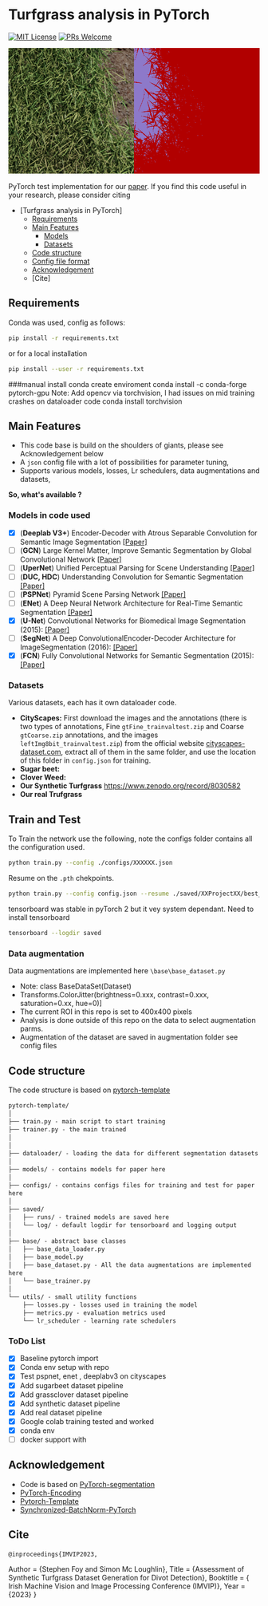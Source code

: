 # Turfgrass analysis in PyTorch
[![MIT License](https://img.shields.io/badge/license-MIT-green.svg)](https://opensource.org/licenses/MIT) [![PRs Welcome](https://img.shields.io/badge/PRs-welcome-brightgreen.svg?style=flat-square)](http://makeapullrequest.com)


<img src="./sample_images/front.png" name="RGB">

PyTorch test implementation for our [paper](https://arxiv.org/).  If you find this code useful in your research, please consider citing

<!-- TOC -->

- [Turfgrass analysis in PyTorch]
  - [Requirements](#requirements)
  - [Main Features](#main-features)
    - [Models](#models)
    - [Datasets](#datasets)
  - [Code structure](#code-structure)
  - [Config file format](#config-file-format)
  - [Acknowledgement](#acknowledgement)
  - [Cite]

<!-- /TOC -->



## Requirements
Conda was used, config as follows:

```bash
pip install -r requirements.txt
```

or for a local installation

```bash
pip install --user -r requirements.txt
```
###manual install 
conda create enviroment
conda install -c conda-forge pytorch-gpu
Note: Add opencv via torchvision, I had issues on mid training crashes on dataloader code
conda install torchvision

## Main Features

- This code base is build on the shoulders of giants, please see  Acknowledgement below
- A `json` config file with a lot of possibilities for parameter tuning,
- Supports various models, losses, Lr schedulers, data augmentations and datasets,

**So, what's available ?**

### Models in code used
- [x] (**Deeplab V3+**) Encoder-Decoder with Atrous Separable Convolution for Semantic Image Segmentation [[Paper]](https://arxiv.org/abs/1802.02611) 
- [ ] (**GCN**) Large Kernel Matter, Improve Semantic Segmentation by Global Convolutional Network [[Paper]](https://arxiv.org/abs/1703.02719)
- [ ] (**UperNet**) Unified Perceptual Parsing for Scene Understanding [[Paper]](https://arxiv.org/abs/1807.10221)
- [ ] (**DUC, HDC**) Understanding Convolution for Semantic Segmentation [[Paper]](https://arxiv.org/abs/1702.08502) 
- [ ] (**PSPNet**) Pyramid Scene Parsing Network [[Paper]](http://jiaya.me/papers/PSPNet_cvpr17.pdf) 
- [ ] (**ENet**) A Deep Neural Network Architecture for Real-Time Semantic Segmentation [[Paper]](https://arxiv.org/abs/1606.02147)
- [x] (**U-Net**) Convolutional Networks for Biomedical Image Segmentation (2015): [[Paper]](https://arxiv.org/abs/1505.04597)
- [ ] (**SegNet**) A Deep ConvolutionalEncoder-Decoder Architecture for ImageSegmentation (2016): [[Paper]](https://arxiv.org/pdf/1511.00561)
- [x] (**FCN**) Fully Convolutional Networks for Semantic Segmentation (2015): [[Paper]](https://people.eecs.berkeley.edu/~jonlong/long_shelhamer_fcn.pdf) 

### Datasets
Various datasets, each has it own dataloader code.

- **CityScapes:** First download the images and the annotations (there is two types of annotations, Fine `gtFine_trainvaltest.zip` and Coarse `gtCoarse.zip` annotations, and the images `leftImg8bit_trainvaltest.zip`) from the official website [cityscapes-dataset.com](https://www.cityscapes-dataset.com/downloads/), extract all of them in the same folder, and use the location of this folder in `config.json` for training.
- **Sugar beet:**
- **Clover Weed:**
- **Our Synthetic Turfgrass** https://www.zenodo.org/record/8030582
- **Our real Trufgrass**

## Train and Test
To Train the network use the following, note the configs folder contains all the configuration used.


```bash
python train.py --config ./configs/XXXXXX.json 
```

Resume on the `.pth` chekpoints.

```bash
python train.py --config config.json --resume ./saved/XXProjectXX/best_model.pth --eval true
```

tensorboard was stable in pyTorch 2 but it vey system dependant. 
Need to install tensorboard

```bash
tensorboard --logdir saved
```

### Data augmentation
Data augmentations are implemented here `\base\base_dataset.py`
- Note: class BaseDataSet(Dataset)
- Transforms.ColorJitter(brightness=0.xxx, contrast=0.xxx, saturation=0.xx, hue=0)]
- The current ROI in this repo is set to 400x400 pixels 
- Analysis is done outside of this repo on the data to select augmentation parms.
- Augmentation of the dataset are saved in augmentation folder see config files


## Code structure
The code structure is based on [pytorch-template](https://github.com/victoresque/pytorch-template/blob/master/README.md)

  ```
  pytorch-template/
  │
  ├── train.py - main script to start training
  ├── trainer.py - the main trained
  │
  │
  ├── dataloader/ - loading the data for different segmentation datasets
  │
  ├── models/ - contains models for paper here
  │
  ├── configs/ - contains configs files for training and test for paper here
  │
  ├── saved/
  │   ├── runs/ - trained models are saved here
  │   └── log/ - default logdir for tensorboard and logging output
  │
  ├── base/ - abstract base classes
  │   ├── base_data_loader.py
  │   ├── base_model.py
  │   ├── base_dataset.py - All the data augmentations are implemented here
  │   └── base_trainer.py
  │  
  └── utils/ - small utility functions
      ├── losses.py - losses used in training the model
      ├── metrics.py - evaluation metrics used
      └── lr_scheduler - learning rate schedulers 
  ```
### ToDo List
- [x] Baseline pytorch import
- [x] Conda env setup with repo
- [x] Test pspnet, enet , deeplabv3 on cityscapes 
- [x] Add sugarbeet dataset pipeline
- [x] Add grassclover dataset pipeline 
- [x] Add synthetic dataset pipeline
- [x] Add real dataset pipeline
- [x] Google colab training tested and worked
- [x] conda env
- [ ] docker support with 

## Acknowledgement
- Code is based on [PyTorch-segmentation](https://github.com/yassouali/pytorch-segmentation)
- [PyTorch-Encoding](https://github.com/zhanghang1989/PyTorch-Encoding)
- [Pytorch-Template](https://github.com/victoresque/pytorch-template/blob/master/README.m)
- [Synchronized-BatchNorm-PyTorch](https://github.com/vacancy/Synchronized-BatchNorm-PyTorch)

## Cite

    @inproceedings{IMVIP2023,
  Author = {Stephen Foy and Simon Mc Loughlin},
  Title = {Assessment of Synthetic Turfgrass Dataset Generation for Divot Detection},
  Booktitle  = { Irish Machine Vision and Image Processing Conference (IMVIP)},
  Year = {2023}
    }



